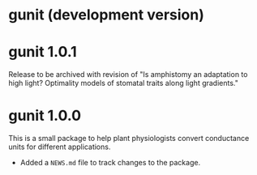 # gunit (development version)

# gunit 1.0.1

Release to be archived with revision of "Is amphistomy an adaptation to high light? Optimality models of stomatal traits along light gradients."

# gunit 1.0.0

This is a small package to help plant physiologists convert conductance units for different applications.

* Added a `NEWS.md` file to track changes to the package.

